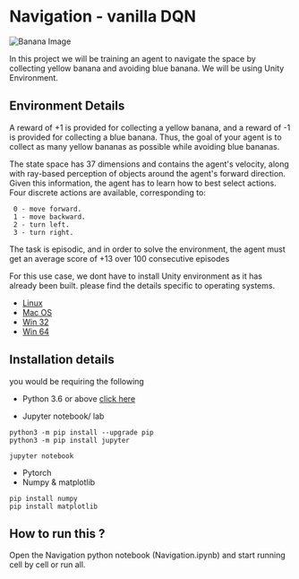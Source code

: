 # Navigation - vanilla DQN

![Banana Image](https://camo.githubusercontent.com/b3ba13bafd8458e8c4fad71d8a06cb439821f8c1/68747470733a2f2f73332e616d617a6f6e6177732e636f6d2f766964656f2e756461636974792d646174612e636f6d2f746f706865722f323031382f4a756e652f35623161623462305f62616e616e612f62616e616e612e676966)

In this project we will be training an agent to navigate the space by collecting yellow banana and avoiding blue banana. We will be using Unity Environment.

## Environment Details
A reward of +1 is provided for collecting a yellow banana, and a reward of -1 is provided for collecting a blue banana. Thus, the goal of your agent is to collect as many yellow bananas as possible while avoiding blue bananas.

The state space has 37 dimensions and contains the agent's velocity, along with ray-based perception of objects around the agent's forward direction. Given this information, the agent has to learn how to best select actions. Four discrete actions are available, corresponding to:

     0 - move forward.
     1 - move backward.
     2 - turn left.
     3 - turn right.
     
The task is episodic, and in order to solve the environment, the agent must get an average score of +13 over 100 consecutive episodes

For this use case, we dont have to install Unity environment as it has already been built. please find the details specific to operating systems.

*    [Linux](https://s3-us-west-1.amazonaws.com/udacity-drlnd/P1/Banana/Banana_Linux.zip)
*    [Mac OS](https://s3-us-west-1.amazonaws.com/udacity-drlnd/P1/Banana/Banana.app.zip)
*    [Win 32](https://s3-us-west-1.amazonaws.com/udacity-drlnd/P1/Banana/Banana_Windows_x86.zip)
*    [Win 64](https://s3-us-west-1.amazonaws.com/udacity-drlnd/P1/Banana/Banana_Windows_x86_64.zip)

## Installation details
you would be requiring the following
*    Python 3.6 or above [click here](https://www.python.org/downloads/)
    
*    Jupyter notebook/ lab

    python3 -m pip install --upgrade pip
    python3 -m pip install jupyter
    
    jupyter notebook
    
*    Pytorch
*    Numpy & matplotlib
     
    pip install numpy
    pip install matplotlib
     

## How to run this ?
Open the Navigation python notebook (Navigation.ipynb) and start running cell by cell or run all.
